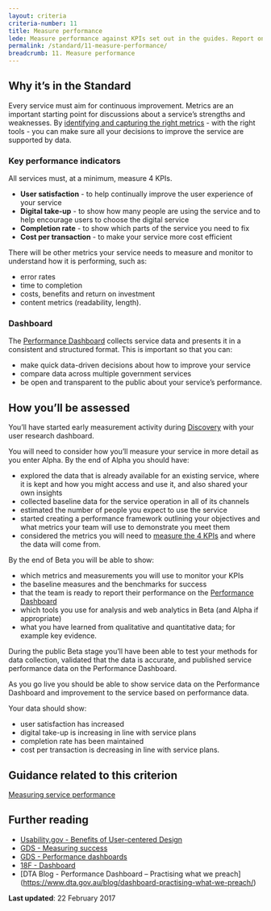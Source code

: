```yaml
---
layout: criteria
criteria-number: 11
title: Measure performance
lede: Measure performance against KPIs set out in the guides. Report on public dashboard.
permalink: /standard/11-measure-performance/
breadcrumb: 11. Measure performance
---
```


## Why it’s in the Standard

Every service must aim for continuous improvement. Metrics are an important starting point for discussions about a service’s strengths and weaknesses. By [identifying and capturing the right metrics](/standard/measuring-performance/) - with the right tools - you can make sure all your decisions to improve the service are supported by data.

### Key performance indicators

All services must, at a minimum, measure 4 KPIs.

- **User satisfaction** - to help continually improve the user experience of your service
- **Digital take-up** - to show how many people are using the service and to help encourage users to choose the digital service 
- **Completion rate** - to show which parts of the service you need to fix
- **Cost per transaction** - to make your service more cost efficient

There will be other metrics your service needs to measure and monitor to understand how it is performing, such as:

- error rates
- time to completion
- costs, benefits and return on investment
- content metrics (readability, length).

### Dashboard

The [Performance Dashboard](/what-we-do/platforms/performance/) collects service data and presents it in a consistent and structured format. This is important so that you can:

- make quick data-driven decisions about how to improve your service
- compare data across multiple government services
- be open and transparent to the public about your service’s performance.

## How you’ll be assessed

You’ll have started early measurement activity during [Discovery](/standard/service-design-and-delivery-process/discovery/) with your user research dashboard. 

You will need to consider how you’ll measure your service in more detail as you enter Alpha. By the end of Alpha you should have:

- explored the data that is already available for an existing service, where it is kept and how you might access and use it, and also shared your own insights
- collected baseline data for the service operation in all of its channels
- estimated the number of people you expect to use the service
- started creating a performance framework outlining your objectives and what metrics your team will use to demonstrate you meet them  
- considered the metrics you will need to [measure the 4 KPIs](/standard/measuring-performance/) and where the data will come from.

By the end of Beta you will be able to show:

- which metrics and measurements you will use to monitor your KPIs
- the baseline measures and the benchmarks for success
- that the team is ready to report their performance on the [Performance Dashboard](/our-work/performance/)
- which tools you use for analysis and web analytics in Beta (and Alpha if appropriate)
- what you have learned from qualitative and quantitative data; for example key evidence.

During the public Beta stage you’ll have been able to test your methods for data collection, validated that the data is accurate, and published service performance data on the Performance Dashboard.

As you go live you should be able to show service data on the Performance Dashboard and improvement to the service based on performance data.

Your data should show:

- user satisfaction has increased
- digital take-up is increasing in line with service plans
- completion rate has been maintained
- cost per transaction is decreasing in line with service plans.

## Guidance related to this criterion
[Measuring service performance](/standard/measuring-performance/)

## Further reading  
- [Usability.gov - Benefits of User-centered Design](http://www.usability.gov/what-and-why/benefits-of-ucd.html) 
- [GDS - Measuring success](https://www.gov.uk/service-manual/measuring-success)
- [GDS - Performance dashboards](https://www.gov.uk/performance)
- [18F - Dashboard](https://analytics.usa.gov/)
- [DTA Blog - Performance Dashboard – Practising what we preach] (https://www.dta.gov.au/blog/dashboard-practising-what-we-preach/)

**Last updated**: 22 February 2017
